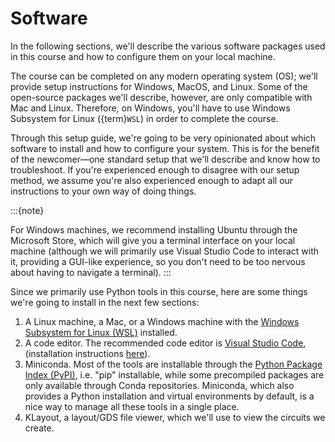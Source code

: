 # Software

In the following sections, we'll describe the various software packages used
in this course and how to configure them on your local machine.

The course can be completed on any modern operating system (OS); we'll provide
setup instructions for Windows, MacOS, and Linux. Some of the open-source
packages we'll describe, however, are only compatible with Mac and Linux.
Therefore, on Windows, you'll have to use Windows Subsystem for Linux ({term}`WSL`) in
order to complete the course. 

Through this setup guide, we're going to be very opinionated about which 
software to install and how to configure your system. This is for the benefit
of the newcomer&mdash;one standard setup that we'll describe and know how to
troubleshoot. If you're experienced enough to disagree with our setup method,
we assume you're also experienced enough to adapt all our instructions to your
own way of doing things. 

:::{note}

For Windows machines, we recommend installing Ubuntu through the Microsoft
Store, which will give you a terminal interface on your local machine (although
we will primarily use Visual Studio Code to interact with it, providing a
GUI-like experience, so you don't need to be too nervous about having to
navigate a terminal). 
:::

Since we primarily use Python tools in this course, here are some things we're
going to install in the next few sections:

1. A Linux machine, a Mac, or a Windows machine with the 
    [Windows Subsystem for Linux (WSL)](https://learn.microsoft.com/en-us/windows/wsl/about) 
    installed.
2. A code editor. The recommended code editor is 
    [Visual Studio Code](https://code.visualstudio.com/), (installation 
    instructions [here](/pages/vscode.md)).
3. Miniconda. Most of the tools are installable through the 
    [Python Package Index (PyPI)](https://pypi.org/), i.e. "pip" installable, 
    while some precompiled packages are only available through Conda 
    repositories. Miniconda, which also provides a Python installation and 
    virtual environments by default, is a nice way to manage all these tools 
    in a single place.
4. KLayout, a layout/GDS file viewer, which we'll use to view the circuits we 
    create.
